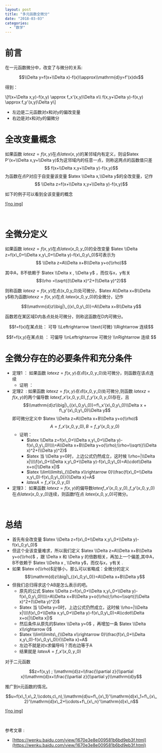 ```yaml
---
layout: post
title: "多元函数全微分"
date: "2018-03-03"
categories: 
  - "数学"
---
```


# 前言

在一元函数微分中，改变了与微分的关系:

$$\\Delta y=f(x+\\Delta x)-f(x)\\approx\\mathrm{d}y=f'(x)dx$$

得到：

\\\[f(x+\\Delta x,y)-f(x,y) \\approx f\_x'(x,y)\\Delta x\\\\ f(x,y+\\Delta y)-f(x,y) \\approx f\_y'(x,y)\\Delta y\\\]

- 左边是二元函数对x和对y的偏改变量
- 右边是对x和对y的偏微分

# 全改变量概念

如果函数 $latex z=f(x,y)$在点$latex (x,y)$的某邻域内有定义，则设$latex P'(x+\\Delta x,y+\\Delta y)$为这邻域内的任意一点，则称这两点的函数值只差 $$ f(x+\\Delta x,y+\\Delta y)-f(x,y)$$为函数在点P对应于自变量该变量 $latex \\Delta x,\\Delta y$的全改变量，记作 $$ \\Delta z=f(x+\\Delta x,y+\\Delta y)-f(x,y)$$

如下的例子可以看到全该变量的概念

[![no img]](http://127.0.0.1/wp-content/uploads/2018/03/X0OG39S1Z239Q.png)

 

# 全微分定义

如果函数 $latex z=f(x,y)$在点$latex (x\_0,y\_0)$的全改变量 $latex \\Delta z=f(x\_0+\\Delta x,y\_0+\\Delta y)-f(x\_0,y\_0)$可表示为 $$ \\Delta z=A\\Delta x+B\\Delta y+o(\\rho)$$

其中A，B不依赖于 $latex \\Delta x , \\Delta y$ ，而仅与x，y有关 $$\\rho =\\sqrt{(\\Delta x)^2+(\\Delta y)^2}$$

则称函数 $latex z=f(x,y)$在点(x\_0,y\_0)处可微分，$latex A\\Delta x+B\\Delta y$称为函数$latex z=f(x,y)$在点 $latex (x\_0,y\_0)$的全微分，记作

$$\\mathrm{d}z\\big|\_{(x\_0,y\_0)}=A\\Delta x+B\\Delta y$$

函数若在某区域D内各点处处可微分，则称这函数在D内可微分。

$$f=f(x)在某点处： 可导 \\Leftrightarrow \\text{可微} \\Rightarrow 连续$$

$$f=f(x,y)在某点处 ： 可偏导 \\nLeftrightarrow 可微分 \\nRightarrow 连续 $$

# 全微分存在的必要条件和充分条件

- 定理1 ： 如果函数 $latex z=f(x,y)在点 (x\_0,y\_0)$处可微分，则函数在该点连续
    - 证明 ：
- 定理2  : 如果函数 $latex z=f(x,y)在点 (x\_0,y\_0)$处可微分,则函数 $latex z=f(x,y)$的两个偏导数 $latex f\_x'(x\_0,y\_0),f\_y'(x\_0,y\_0)$存在，且 $$\\mathrm{d}z\\big|\_{(x\_0,y\_0)}=f\_x'(x\_0,y\_0)\\Delta x + f\_y'(x\_0,y\_0)\\Delta y$$ 即可微分定义中 $latex \\Delta z=A\\Delta x+B\\Delta y+o(\\rho)$ $$A=f\_x'(x\_0,y\_0),B=f\_y'(x\_0,y\_0)$$
    - 证明：
        - $latex \\Delta z=f(x\_0+\\Delta x,y\_0+\\Delta y)-f(x\_0,y\_0)\\\\=A\\Delta x+B\\Delta y+o(\\rho);\\rho=\\sqrt{(\\Delta x)^2+(\\Delta y)^2}$
        - $latex 当 \\Delta y=0时，上边公式仍然成立，这时候 \\rho=|\\Delta x|\\\\f(x\_0+\\Delta x,y\_0+\\Delta y)-f(x\_0,y\_0)=A\\cdot\\Delta x+o(|\\Delta x|)$
        - $latex \\lim\\limits\_{\\Delta x\\rightarrow 0}\\frac{f(x\_0+\\Delta x,y\_0)-f(x\_0,y\_0)}{\\Delta x}=A$
        - $latex A=f\_x'(x\_0,y\_0)$
- 定理3： 如果函数 $latex z=f(x,y)$的偏导数$latex f\_x'(x\_0,y\_0),f\_y'(x\_0,y\_0)$在点$latex (x\_0,y\_0)$连续，则函数f在点 $latex (x\_0,y\_0)$可微分。

 

# 总结

- 首先有全改变量 $latex \\Delta z=f(x\_0+\\Delta x,y\_0+\\Delta y)-f(x\_0,y\_0)$
- 但这个全该变量难求，所以我们定义 $latex \\Delta z=A\\Delta x+B\\Delta y+o(\\rho)$ ，跟 \\Delta x 和 \\Delta y 的倍数相关，再加上一个偏差,其中A，B不依赖于 $latex \\Delta x , \\Delta y$，而仅与x，y有关 .
- 如果 $latex o(\\rho)$足够小，那么可以省略成：全微分的定义 $$\\mathrm{d}z\\big|\_{(x\_0,y\_0)}=A\\Delta x+B\\Delta y$$
- 但我们总归得求这个AB是怎么表示的吧。
    - 原先的公式 $latex \\Delta z=f(x\_0+\\Delta x,y\_0+\\Delta y)-f(x\_0,y\_0)\\\\=A\\Delta x+B\\Delta y+o(\\rho);\\rho=\\sqrt{(\\Delta x)^2+(\\Delta y)^2}$
    - $latex 当 \\Delta y=0时，上边公式仍然成立，这时候 \\rho=|\\Delta x|\\\\f(x\_0+\\Delta x,y\_0+\\Delta y)-f(x\_0,y\_0)=A\\cdot\\Delta x+o(|\\Delta x|)$
    - 然后条件从原先的$latex \\Delta y=0$ ，再增加一条 $latex \\Delta x\\rightarrow 0$
    - $latex \\lim\\limits\_{\\Delta x\\rightarrow 0}\\frac{f(x\_0+\\Delta x,y\_0)-f(x\_0,y\_0)}{\\Delta x}=A$
    - 左边不就是对x求偏导吗？而右边等于A
    - 结果就是 $latex A=f\_x'(x\_0,y\_0)$

对于二元函数

$$z=f(x,y) ; \\mathrm{d}z=\\frac{\\partial z}{\\partial x}\\mathrm{d}x+\\frac{\\partial z}{\\partial y}\\mathrm{d}y$$

推广到n元函数的情况。

$$u=f(x\_1,x\_2,\\cdots,c\_n),\\mathrm{d}u=f\_{x\_1}'\\mathrm{d}x\_1+f\_{x\_2}'\\mathrm{d}x\_2+\\cdots+f\_{x\_n}'\\mathrm{d}x\_n$$

[![no img]](http://127.0.0.1/wp-content/uploads/2018/03/0L_ITBC8B81@I5OGK5.png)

 

参考文章 :

- [https://wenku.baidu.com/view/1670e3e8e009581b6bd9eb3f.html](https://wenku.baidu.com/view/1670e3e8e009581b6bd9eb3f.html)
